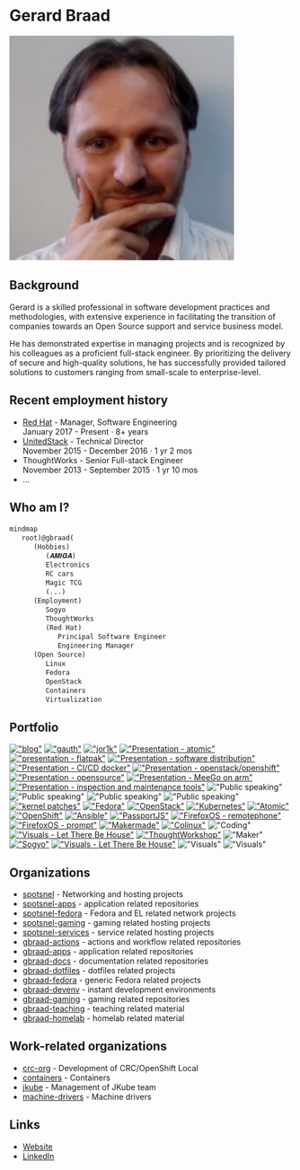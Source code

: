 Gerard Braad
============


![header][assets header]


## Background

  Gerard is a skilled professional in software development practices and methodologies,
  with extensive experience in facilitating the transition of companies towards an Open
  Source support and service business model.
  
  He has demonstrated expertise in managing projects and is recognized by his colleagues
  as a proficient full-stack engineer. By prioritizing the delivery of secure and
  high-quality solutions, he has successfully provided tailored solutions to customers
  ranging from small-scale to enterprise-level.


## Recent employment history
  * [Red Hat][link redhat] - Manager, Software Engineering  
    January 2017 - Present · 8+ years
  * [UnitedStack][link ustack] - Technical Director  
    November 2015 - December 2016 · 1 yr 2 mos
  * ThoughtWorks - Senior Full-stack Engineer  
    November 2013 - September 2015 · 1 yr 10 mos
  * ...

## Who am I?
```mermaid
mindmap
   root)@gbraad(
      (Hobbies)
         (𝑨𝑴𝑰𝑮𝑨)
         Electronics
         RC cars
         Magic TCG
         (...)
      (Employment)
         Sogyo
         ThoughtWorks
         (Red Hat)
            Principal Software Engineer
            Engineering Manager
      (Open Source)
         Linux
         Fedora
         OpenStack
         Containers
         Virtualization
```

## Portfolio

[!["blog"](https://cdn.gbraad.nl/images/portfolio/blog-icon-small.png)](https://gbraad.nl/blog)
[!["gauth"](https://cdn.gbraad.nl/images/portfolio/apps1-small.png)](https://gauth.apps.gbraad.nl)
[!["jor1k"](https://cdn.gbraad.nl/images/portfolio/apps2-small.jpg)](https://s-macke.github.io/jor1k/demos/main.html)
[!["Presentation - atomic"](https://cdn.gbraad.nl/images/portfolio/slides7-small.png)](https://gbraad.nl/blog/presentation-atomic-fudcon-phnom-penh.html)
[!["presentation - flatpak"](https://cdn.gbraad.nl/images/portfolio/flatpak-small.png)](https://gbraad.nl/blog/flatpak-the-road-to-cicd-for-desktop-applications.html)
[!["Presentation - software distribution"](https://cdn.gbraad.nl/images/portfolio/software-distribution-small.png)](https://gbraad.nl/blog/software-distribution-for-a-new-era.html)
[!["Presentation - CI/CD docker"](https://cdn.gbraad.nl/images/portfolio/slides1-small.jpg)](https://speakerdeck.com/gbraad/cd-using-docker-to-achieve-consistent-development-and-deployment)
[!["Presentation - openstack/openshift"](https://cdn.gbraad.nl/images/portfolio/slides2-small.jpg)](https://speakerdeck.com/gbraad/f19-slidedeck-openstack-h-h-h-hhift-what-the)
[!["Presentation - opensource"](https://cdn.gbraad.nl/images/portfolio/slides3-small.jpg)](https://speakerdeck.com/gbraad/oss)
[!["Presentation - MeeGo on arm"](https://cdn.gbraad.nl/images/portfolio/slides4-small.jpg)](https://speakerdeck.com/gbraad/meego-on-arm)
[!["Presentation - inspection and maintenance tools"](https://cdn.gbraad.nl/images/portfolio/docs2-small.jpg)](https://gbraad.gitlab.io/tools-training/#/inspection-and-maintenance-tools)
!["Public speaking"](https://cdn.gbraad.nl/images/portfolio/public1-small.jpg)
!["Public speaking"](https://cdn.gbraad.nl/images/portfolio/public2-small.jpg)
!["Public speaking"](https://cdn.gbraad.nl/images/portfolio/public3-small.jpg)
!["Public speaking"](https://cdn.gbraad.nl/images/portfolio/public4-small.jpg)
[!["kernel patches"](https://cdn.gbraad.nl/images/portfolio/linux-tux-small.png)](https://patchwork.kernel.org/patch/1062542/)
[!["Fedora"](https://cdn.gbraad.nl/images/portfolio/project1-small.jpg)](https://fedoraproject.org/wiki/User:Gbraad)
[!["OpenStack"](https://cdn.gbraad.nl/images/portfolio/project2-small.jpg)](https://www.openstack.org/community/members/profile/49804)
[!["Kubernetes"](https://cdn.gbraad.nl/images/portfolio/kubernetes-small.jpg)](https://gbraad.nl/blog/tag/kubernetes.html)
[!["Atomic"](https://cdn.gbraad.nl/images/portfolio/atomic-logo-small.png)](https://gbraad.nl/blog/tag/atomic.html)
[!["OpenShift"](https://cdn.gbraad.nl/images/portfolio/openshift-small.png)](https://gbraad.nl/blog/tag/openshift.html)
[!["Ansible"](https://cdn.gbraad.nl/images/portfolio/ansible-small.png)](https://galaxy.ansible.com/gbraad/)
[!["PassportJS"](https://cdn.gbraad.nl/images/portfolio/passportjs-small.png)](https://github.com/gbraad/passport-saml-example)
[!["FirefoxOS - remotephone"](https://cdn.gbraad.nl/images/portfolio/remotephone-small.jpg)](https://github.com/gbraad/fxos-remotephone)
[!["FirefoxOS - prompt"](https://cdn.gbraad.nl/images/portfolio/prompt-small.jpg)](https://github.com/gbraad/FxOS-Prompt)
[!["Makermade"](https://cdn.gbraad.nl/images/portfolio/makermade-small.jpg)](https://github.com/makermade/)
[!["Colinux"](https://cdn.gbraad.nl/images/portfolio/coding2-small.jpg)](https://github.com/gbraad/colinux-images)
!["Coding"](https://cdn.gbraad.nl/images/portfolio/coding1-small.jpg)
[!["Visuals - Let There Be House"](https://cdn.gbraad.nl/images/portfolio/events1-small.jpg)](https://lettherebehouse.com)
[!["ThoughtWorkshop"](https://cdn.gbraad.nl/images/portfolio/bluetooth-small.jpg)](https://github.com/ThoughtWorkshop)
!["Maker"](https://cdn.gbraad.nl/images/portfolio/making1-small.jpg)
[!["Sogyo"](https://cdn.gbraad.nl/images/portfolio/visuals1-small.jpg)](https://sogyo.nl)
[!["Visuals - Let There Be House"](https://cdn.gbraad.nl/images/portfolio/visuals2-small.jpg)](https://lettherebehouse.com/)
!["Visuals"](https://cdn.gbraad.nl/images/portfolio/visuals3-small.jpg)
!["Visuals"](https://cdn.gbraad.nl/images/portfolio/visuals4-small.jpg)


## Organizations
  * [spotsnel][link spotsnel] - Networking and hosting projects
  * [spotsnel-apps][link ssapps] - application related repositories
  * [spotsnel-fedora][link ssfedora] - Fedora and EL related network projects
  * [spotsnel-gaming][link ssgaming] - gaming related hosting projects
  * [spotsnel-services][link ssservices] - service related hosting projects
  * [gbraad-actions][link actions] - actions and workflow related repositories
  * [gbraad-apps][link apps] - application related repositories
  * [gbraad-docs][link docs] - documentation related repositories
  * [gbraad-dotfiles][link dotfiles] - dotfiles related projects
  * [gbraad-fedora][link fedora] - generic Fedora related projects
  * [gbraad-devenv][link devenv] - instant development environments
  * [gbraad-gaming][link gaming] - gaming related repositories
  * [gbraad-teaching][link teaching] - teaching related material
  * [gbraad-homelab][link homelab] - homelab related material


## Work-related organizations
  * [crc-org][link crcorg] - Development of CRC/OpenShift Local
  * [containers][link containers] - Containers
  * [jkube][link jkube] - Management of JKube team
  * [machine-drivers][link mcndrv] - Machine drivers


## Links 
  * [Website][personal website]
  * [LinkedIn][linkedin profile]


[personal photo]: https://avatars.githubusercontent.com/u/128299119?s=200&v=4 "Profile photo"
[assets header]: https://github.com/gbraad/gbraad/raw/master/assets/header.svg "Profile header"
[personal website]: http://gbraad.nl "Personal website"
[linkedin profile]: http://linkedin.com/in/gbraad/ "LinkedIn"
[link resume]: https://github.com/gbraad/resume/blob/master/resume.md#employment-history "Resume"
[link ustack]: https://github.com/gbraad-unitedstack "gbraad @ UnitedStack"
[link redhat]: https://github.com/gbraad-redhat "gbraad @ Red Hat"
[link fedora]: https://github.com/gbraad-fedora "gbraad @ fedora"
[link gaming]: https://github.com/gbraad-gaming "Gaming related"
[link actions]: https://github.com/gbraad-actions "Actions"
[link apps]: https://github.com/gbraad-apps "Applications"
[link dotfiles]: https://github.com/gbraad-dotfiles "dotfiles"
[link docs]: https://github.com/gbraad-docs "Documentation"
[link teaching]: https://github.com/gbraad-teaching "Teaching material"
[link homelab]: https://github.com/gbraad-homelab "Homelab material"
[link devenv]: https://github.com/gbraad-devenv "Developer environments"
[link crcorg]: https://github.com/crc-org "CRC / OpenShift Local"
[link containers]: https://github.com/containers "Containers"
[link jkube]: https://github.com/jkubeio "JKube"
[link spotsnel]: https://github.com/spotsnel "SpotSnel"
[link ssapps]: https://github.com/spotsnel-apps "SpotSnel applications"
[link ssfedora]: https://github.com/spotsnel-fedora "spotsnel @ Fedora"
[link ssgaming]: https://github.com/spotsnel-gaming "SpotSnel gaming"
[link ssservices]: https://github.com/spotsnel-services "SpotSnel services"
[link mcndrv]: https://github.com/machine-drivers "Machine drivers"
